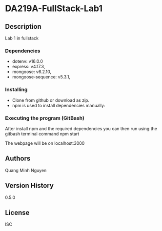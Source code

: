 # DA219A-FullStack-Lab1

## Description

Lab 1 in fullstack

### Dependencies

- dotenv: v16.0.0
- express: v4.17.3,
- mongoose: v6.2.10,
- mongoose-sequence: v5.3.1,

### Installing

- Clone from github or download as zip.
- npm is used to install dependencies manually:

### Executing the program (GitBash)

After install npm and the required dependencies you can then run using the gitbash terminal command
npm start

The webpage will be on localhost:3000

## Authors

Quang Minh Nguyen

## Version History

0.5.0

## License

ISC
